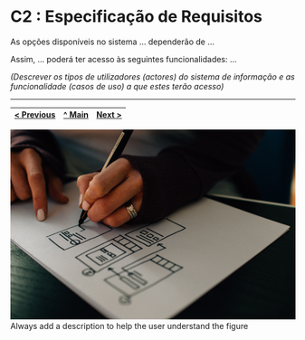 # C2 : Especificação de Requisitos

As opções disponíveis no sistema … dependerão de … 

Assim, … poderá ter acesso às seguintes funcionalidades: …

_(Descrever os tipos de utilizadores (actores) do sistema de informação e as funcionalidade (casos de uso) a que estes terão acesso)_

---
[< Previous](rei01.md) | [^ Main](https://github.com/exemploTrabalho/reportSIBD/) | [Next >](rei03.md)
:--- | :---: | ---: 



![An alternative description](images/image02.png) 
Always add a description to help the user understand the figure 